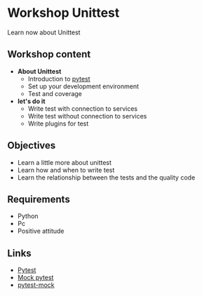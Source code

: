 # Workshop Unittest

Learn now about Unittest

## Workshop content
* **About Unittest**
    - Introduction to [pytest](https://docs.pytest.org/en/7.1.x/)
    - Set up your development environment
    - Test and coverage
* **let's do it**
    - Write test with connection to services
    - Write test without connection to services
    - Write plugins for test

## Objectives
* Learn a little more about unittest
* Learn how and when to write test
* Learn the relationship between the tests and the quality code

## Requirements
* Python
* Pc
* Positive attitude

## Links
* [Pytest](https://docs.pytest.org/en/7.1.x/)
* [Mock pytest](https://changhsinlee.com/pytest-mock/)
* [pytest-mock](https://snyk.io/advisor/python/pytest-mock)
